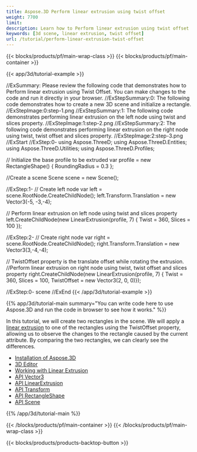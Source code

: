 ```yaml
---
title: Aspose.3D Perform linear extrusion using twist offset
weight: 7700
limit: 
description: Learn how to Perform linear extrusion using twist offset
keywords: [3d scene, linear extrusion, twist offset]
url: /tutorial/perform-linear-extrusion-twist-offset
---
```


{{< blocks/products/pf/main-wrap-class >}}
{{< blocks/products/pf/main-container >}}

{{< app/3d/tutorial-example >}}


//ExSummary: Please review the following code that demonstrates how to Perform linear extrusion using Twist Offset. You can make changes to the code and run it directly in your browser.
//ExStepSummary:0: The following code demonstrates how to create a new 3D scene and initialize a rectangle.
//ExStepImage:0:step-1.png
//ExStepSummary:1: The following code demonstrates performing linear extrusion on the left node using twist and slices property.
//ExStepImage:1:step-2.png
//ExStepSummary:2: The following code demonstrates performing linear extrusion on the right node using twist, twist offset and slices property.
//ExStepImage:2:step-3.png
//ExStart
//ExStep:0-
using Aspose.ThreeD;
using Aspose.ThreeD.Entities;
using Aspose.ThreeD.Utilities;
using Aspose.ThreeD.Profiles;

// Initialize the base profile to be extruded
var profile = new RectangleShape()
{
    RoundingRadius = 0.3
};

//Create a scene 
Scene scene = new Scene();

//ExStep:1-
// Create left node
var left = scene.RootNode.CreateChildNode();
left.Transform.Translation = new Vector3(-5, -3,-4);

// Perform linear extrusion on left node using twist and slices property
left.CreateChildNode(new LinearExtrusion(profile, 7) { Twist = 360, Slices = 100 });

//ExStep:2-
// Create right node
var right = scene.RootNode.CreateChildNode();
right.Transform.Translation = new Vector3(3,-4,-4);

// TwistOffset property is the translate offset while rotating the extrusion.
//Perform linear extrusion on right node using twist, twist offset and slices property
right.CreateChildNode(new LinearExtrusion(profile, 7) { Twist = 360, Slices = 100, TwistOffset = new Vector3(2, 0, 0)});

//ExStep:0-
scene
//ExEnd
{{< /app/3d/tutorial-example >}}

{{% app/3d/tutorial-main summary="You can write code here to use Aspose.3D and run the code in browser to see how it works." %}}

In this tutorial, we will create two rectangles in the scene. We will apply a <a href="https://reference.aspose.com/3d/net/aspose.threed.entities/linearextrusion/">linear extrusion</a> to one of the rectangles using the TwistOffset property, allowing us to observe the changes to the rectangle caused by the current attribute. By comparing the two rectangles, we can clearly see the differences.

* [Installation of Aspose.3D](https://docs.aspose.com/3d/net/installation/)
* [3D Editor](https://products.aspose.app/3d/editor/)
* [Working with Linear Extrusion](https://docs.aspose.com/3d/net/working-with-linear-extrusion/)
* [API Vector3](https://reference.aspose.com/3d/net/aspose.threed.utilities/vector3/)
* [API LinearExtrusion](https://reference.aspose.com/3d/net/aspose.threed.entities/linearextrusion/)
* [API Transform](https://reference.aspose.com/3d/net/aspose.threed/transform/)
* [API RectangleShape](https://reference.aspose.com/3d/net/aspose.threed.profiles/rectangleshape/)
* [API Scene](https://reference.aspose.com/3d/net/aspose.threed/scene/)

{{% /app/3d/tutorial-main %}}

{{< /blocks/products/pf/main-container >}}
{{< /blocks/products/pf/main-wrap-class >}}

{{< blocks/products/products-backtop-button >}}

